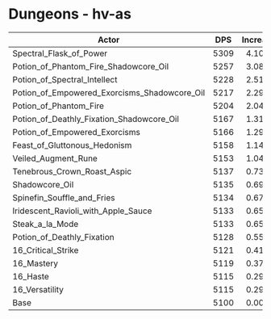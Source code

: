 # Dungeons - hv-as
| Actor | DPS | Increase |
|---|:---:|:---:|
|Spectral_Flask_of_Power|5309|4.10%|
|Potion_of_Phantom_Fire_Shadowcore_Oil|5257|3.08%|
|Potion_of_Spectral_Intellect|5228|2.51%|
|Potion_of_Empowered_Exorcisms_Shadowcore_Oil|5217|2.29%|
|Potion_of_Phantom_Fire|5204|2.04%|
|Potion_of_Deathly_Fixation_Shadowcore_Oil|5167|1.31%|
|Potion_of_Empowered_Exorcisms|5166|1.29%|
|Feast_of_Gluttonous_Hedonism|5158|1.14%|
|Veiled_Augment_Rune|5153|1.04%|
|Tenebrous_Crown_Roast_Aspic|5137|0.73%|
|Shadowcore_Oil|5135|0.69%|
|Spinefin_Souffle_and_Fries|5134|0.67%|
|Iridescent_Ravioli_with_Apple_Sauce|5133|0.65%|
|Steak_a_la_Mode|5133|0.65%|
|Potion_of_Deathly_Fixation|5128|0.55%|
|16_Critical_Strike|5121|0.41%|
|16_Mastery|5119|0.37%|
|16_Haste|5115|0.29%|
|16_Versatility|5115|0.29%|
|Base|5100|0.00%|
